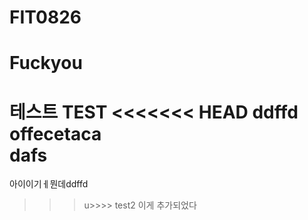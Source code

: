 # FIT0826
# Fuckyou



테스트
TEST
<<<<<<< HEAD
ddffd
offecetaca\
dafs
=======
아이이기ㅔ뭔데ddffd
>>>u>>>> test2
이게 추가되었다

